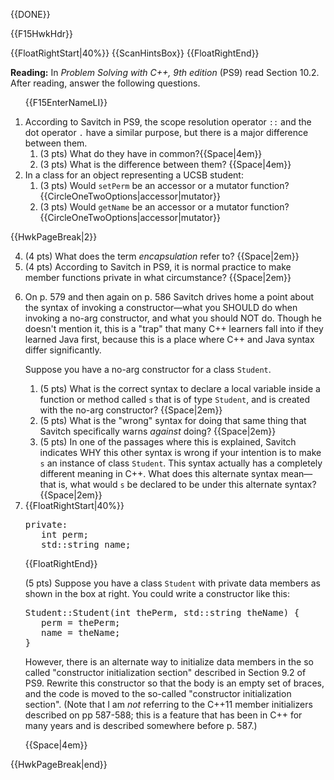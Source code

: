 {{DONE}}

{{F15HwkHdr}}
   
{{FloatRightStart|40%}}
{{ScanHintsBox}}
{{FloatRightEnd}}

<strong>Reading:</strong> In <i>Problem Solving with C++, 9th edition </i> (PS9) read Section 10.2. After reading, answer the following questions.
 
<ol start="1">

{{F15EnterNameLI}}

<li>According to Savitch in PS9, the scope resolution operator <code>::</code> and the dot operator <code>.</code> have a similar purpose, but there is a major difference between them.
<ol>
<li>(3 pts) What do they have in common?{{Space|4em}}</li>
<li>(3 pts) What is the difference between them?  {{Space|4em}}</li>
</ol>
</li>

<li>In a class for an object representing a UCSB student: 
<ol>
  <li> (3 pts) Would <code>setPerm</code> be an accessor or a mutator function? 
{{CircleOneTwoOptions|accessor|mutator}}
</li>
  <li> (3 pts) Would <code>getName</code> be an accessor or a mutator function?
{{CircleOneTwoOptions|accessor|mutator}}
</li>
</ol>
</li>
</ol>

{{HwkPageBreak|2}}

<ol start="4">
<li>(4 pts) What does the term <em>encapsulation</em> refer to? {{Space|2em}}</li>

<li>(4 pts) According to Savitch in PS9, it is normal practice to make member functions private in what circumstance? {{Space|2em}}</li>

<li><p>On p. 579 and then again on p. 586 Savitch drives home a point about the syntax of invoking a constructor&mdash;what you SHOULD do when invoking a no-arg constructor, and what you should NOT do.     Though he doesn't mention it, this is a "trap" that many C++ learners fall into if they learned Java first, because this is a place where C++ and Java syntax differ significantly.</p>

Suppose you have a no-arg constructor for a class <code>Student</code>.   
<ol>
<li>(5 pts) What is the correct syntax to declare a local variable inside a function or method called <code>s</code> that is of type <code>Student</code>, and is created with the no-arg constructor? {{Space|2em}}</li>
<li>(5 pts) What is the "wrong" syntax for doing that same thing that Savitch specifically warns <em>against</em> doing?  {{Space|2em}}</li>
<li>(5 pts) In one of the passages where this is explained, Savitch indicates WHY this other syntax is wrong if your intention is to make <code>s</code> an instance of class <code>Student</code>.  This syntax actually has a completely different meaning in C++.   What does this alternate syntax mean&mdash;that is, what would <code>s</code> be declared to be under this alternate syntax?  {{Space|2em}}</li>
</ol>
</li>

<li>
{{FloatRightStart|40%}}
<pre>
private:
   int perm;
   std::string name;
</pre>
{{FloatRightEnd}}
<p>(5 pts) Suppose you have a class <code>Student</code> with private data members as shown in the box at right.  You could write a constructor like this:</p>
<pre>
Student::Student(int thePerm, std::string theName) {
   perm = thePerm;
   name = theName;
}
</pre>


However, there is an alternate way to initialize data members in the so called "constructor initialization section" described in Section 9.2 of PS9.   Rewrite this constructor so that the body is an empty set of braces, and the code is moved to the so-called "constructor initialization section".  (Note that I am <em>not</em> referring to the C++11 member initializers described on pp 587-588; this is a feature that has been in C++ for many years and is described somewhere before p. 587.)

{{Space|4em}}

</li>


</ol>
{{HwkPageBreak|end}}

